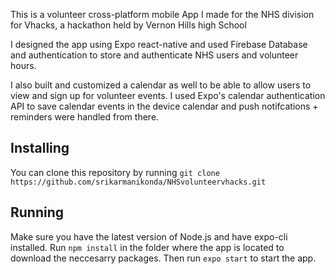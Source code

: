 This is a volunteer cross-platform mobile App I made for the NHS division for Vhacks, a hackathon held by Vernon Hills high School 

I designed the app using Expo react-native and used Firebase Database and authentication to store and authenticate NHS users and volunteer hours.

I also built and customized a calendar as well to be able to allow users to view and sign up for volunteer events. I used Expo's calendar authentication API to save calendar events in the device calendar and push notifcations + reminders were handled from there.

##  Installing
You can clone this repository by running `git clone https://github.com/srikarmanikonda/NHSvolunteervhacks.git`
##   Running
Make sure you have the latest version of Node.js and have expo-cli installed. Run `npm install` in the folder where the app is located to download the neccesarry packages. Then run `expo start` to start the app.
